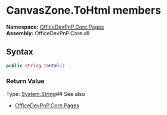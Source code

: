 # CanvasZone.ToHtml members
  

**Namespace:** [OfficeDevPnP.Core.Pages](OfficeDevPnP.Core.Pages.md)  
**Assembly:** OfficeDevPnP.Core.dll  
## Syntax
```C#
public string ToHtml()
```
### Return Value
Type: [System.String](System.String.md)## See also
- [OfficeDevPnP.Core.Pages](OfficeDevPnP.Core.Pages.md)
